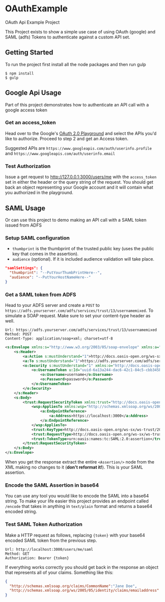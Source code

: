 # OAuthExample

OAuth Api Example Project

This Project exists to show a simple use case of using OAuth (google) and SAML (adfs) Tokens to authenticate against a custom API set.

## Getting Started

To run the project first install all the node packages and then run gulp

```
$ npm install
$ gulp
```

## Google Api Usage

Part of this project demonstrates how to authenticate an API call with a google access token

### Get an access_token

Head over to the Google's [OAuth 2.0 Playground](https://developers.google.com/oauthplayground/)
and select the APIs you'd like to authorize.  Proceed to step 2 and get an Access token.

Suggested APIs are `https://www.googleapis.com/auth/userinfo.profile` and `https://www.googleapis.com/auth/userinfo.email`

### Test Authorization

Issue a get request to http://127.0.0.1:3000/users/me with the `access_token` set in either the header or the query string of the request.
You should get back an object representing your Google account and it will contain what you authorized in the playground.

## SAML Usage

Or can use this project to demo making an API call with a SAML token issued from ADFS

### Setup SAML configuration

* `thumbprint` is the thumbprint of the trusted public key (uses the public key that comes in the assertion).
* `audience` (optional). If it is included audience validation will take place.

```json
"samlSettings": {
  "thumbprint": "--PutYourThumbPrintHere--",
  "audience": "--PutYourHostNameHere--"
}
```

### Get a SAML token from ADFS

Head to your ADFS server and create a `POST` to `https://adfs.yourserver.com/adfs/services/trust/13/usernamemixed`. To simulate a SOAP request. Make sure to set your content-type header as well.

```
Url: https://adfs.yourserver.com/adfs/services/trust/13/usernamemixed
Method: POST
Content-Type: application/soap+xml; charset=utf-8
```

```xml
<s:Envelope xmlns:s="http://www.w3.org/2003/05/soap-envelope" xmlns:a="http://www.w3.org/2005/08/addressing" xmlns:u="http://docs.oasis-open.org/wss/2004/01/oasis-200401-wss-wssecurity-utility-1.0.xsd">
    <s:Header>
        <a:Action s:mustUnderstand="1">http://docs.oasis-open.org/ws-sx/ws-trust/200512/RST/Issue</a:Action>
        <a:To s:mustUnderstand="1">https://adfs.yourserver.com/adfs/services/trust/13/UsernameMixed</a:To>
        <o:Security s:mustUnderstand="1" xmlns:o="http://docs.oasis-open.org/wss/2004/01/oasis-200401-wss-wssecurity-secext-1.0.xsd" >
            <o:UsernameToken u:Id="uuid-6a13a244-dac6-42c1-84c5-cbb345b0c4c4-1">
                <o:Username>username</o:Username>
                <o:Password>password</o:Password>
            </o:UsernameToken>
        </o:Security>
    </s:Header>
    <s:Body>
        <trust:RequestSecurityToken xmlns:trust="http://docs.oasis-open.org/ws-sx/ws-trust/200512">
            <wsp:AppliesTo xmlns:wsp="http://schemas.xmlsoap.org/ws/2004/09/policy">
                <a:EndpointReference>
                    <a:Address>https://localhost:3000</a:Address>
                </a:EndpointReference>
            </wsp:AppliesTo>
            <trust:KeyType>http://docs.oasis-open.org/ws-sx/ws-trust/200512/Bearer</trust:KeyType>
            <trust:RequestType>http://docs.oasis-open.org/ws-sx/ws-trust/200512/Issue</trust:RequestType>
            <trust:TokenType>urn:oasis:names:tc:SAML:2.0:assertion</trust:TokenType>
        </trust:RequestSecurityToken>
    </s:Body>
</s:Envelope>

```

When you get the response extract the entire `<Assertion/>` node from the XML making no changes to it (__don't reformat it!__).  This is your SAML assertion.

### Encode the SAML Assertion in base64

You can use any tool you would like to encode the SAML into a base64 string. To make your life easier this project provides an endpoint called `/encode` that takes in anything in `text/plain` format and returns a base64 encoded string.

### Test SAML Token Authorization

Make a HTTP request as follows, replacing `{token}` with your base64 encoded SAML token from the previous step.

```
Url: http://localhost:3000/users/me/saml
Method: GET
Authorization: Bearer {token}
```

If everything works correctly you should get back in the response an object that represents all of your claims. Something like this:

```json
{
  "http://schemas.xmlsoap.org/claims/CommonName":"Jane Doe",
  "http://schemas.xmlsoap.org/ws/2005/05/identity/claims/emailaddress": "a@b.c",  
}
```
